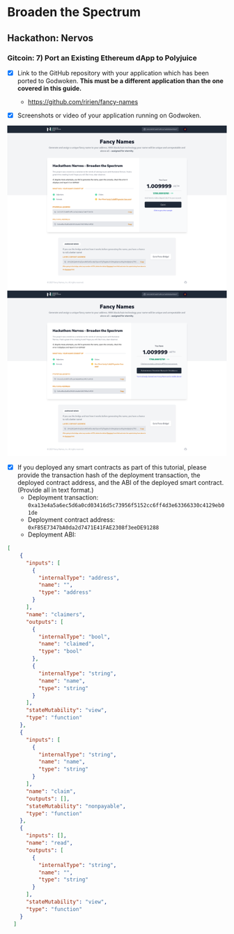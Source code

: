 # Broaden the Spectrum
## Hackathon: Nervos
### Gitcoin: 7) Port an Existing Ethereum dApp to Polyjuice

- [x] Link to the GitHub repository with your application which has been ported to Godwoken. **This must be a different application than the one covered in this guide.**
  - https://github.com/ririen/fancy-names

- [x] Screenshots or video of your application running on Godwoken.

![DApp 1](dapp-1.png?raw=true "DApp 1")
![DApp 2](dapp-2.png?raw=true "DApp 2")

- [x] If you deployed any smart contracts as part of this tutorial, please provide the transaction hash of the deployment transaction, the deployed contract address, and the ABI of the deployed smart contract. (Provide all in text format.)
  - Deployment transaction: `0xa13e4a5a6ec5d6a0cd03416d5c73956f5152cc6ff4d3e63366330c4129eb01de`
  - Deployment contract address: `0xFB5E7347bA0da2d7471E41FAE2308f3eeDE91288`
  - Deployment ABI:

```json
[
    {
      "inputs": [
        {
          "internalType": "address",
          "name": "",
          "type": "address"
        }
      ],
      "name": "claimers",
      "outputs": [
        {
          "internalType": "bool",
          "name": "claimed",
          "type": "bool"
        },
        {
          "internalType": "string",
          "name": "name",
          "type": "string"
        }
      ],
      "stateMutability": "view",
      "type": "function"
    },
    {
      "inputs": [
        {
          "internalType": "string",
          "name": "name",
          "type": "string"
        }
      ],
      "name": "claim",
      "outputs": [],
      "stateMutability": "nonpayable",
      "type": "function"
    },
    {
      "inputs": [],
      "name": "read",
      "outputs": [
        {
          "internalType": "string",
          "name": "",
          "type": "string"
        }
      ],
      "stateMutability": "view",
      "type": "function"
    }
  ]
```